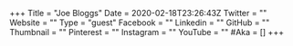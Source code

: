 +++
Title = "Joe Bloggs"
Date = 2020-02-18T23:26:43Z
Twitter = ""
Website = ""
Type = "guest"
Facebook = ""
Linkedin = ""
GitHub = ""
Thumbnail = ""
Pinterest = ""
Instagram = ""
YouTube = ""
#Aka = []
+++
